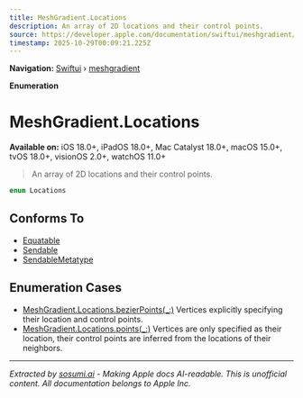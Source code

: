 ```yaml
---
title: MeshGradient.Locations
description: An array of 2D locations and their control points.
source: https://developer.apple.com/documentation/swiftui/meshgradient/locations-swift.enum
timestamp: 2025-10-29T00:09:21.225Z
---
```


**Navigation:** [Swiftui](/documentation/swiftui) › [meshgradient](/documentation/swiftui/meshgradient)

**Enumeration**

# MeshGradient.Locations

**Available on:** iOS 18.0+, iPadOS 18.0+, Mac Catalyst 18.0+, macOS 15.0+, tvOS 18.0+, visionOS 2.0+, watchOS 11.0+

> An array of 2D locations and their control points.

```swift
enum Locations
```

## Conforms To

- [Equatable](/documentation/Swift/Equatable)
- [Sendable](/documentation/Swift/Sendable)
- [SendableMetatype](/documentation/Swift/SendableMetatype)

## Enumeration Cases

- [MeshGradient.Locations.bezierPoints(_:)](/documentation/swiftui/meshgradient/locations-swift.enum/bezierpoints(_:)) Vertices explicitly specifying their location and control points.
- [MeshGradient.Locations.points(_:)](/documentation/swiftui/meshgradient/locations-swift.enum/points(_:)) Vertices are only specified as their location, their control points are inferred from the locations of their neighbors.

---

*Extracted by [sosumi.ai](https://sosumi.ai) - Making Apple docs AI-readable.*
*This is unofficial content. All documentation belongs to Apple Inc.*
